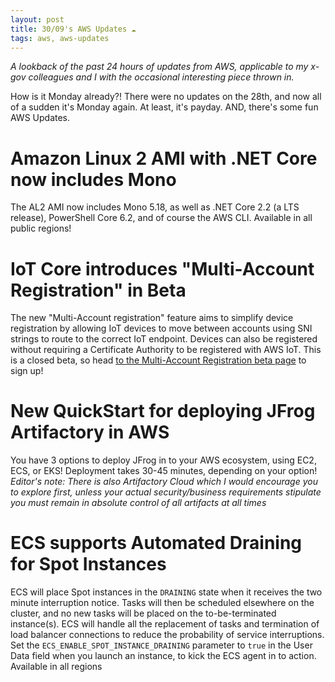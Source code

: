 ```yaml
---
layout: post
title: 30/09's AWS Updates ☁
tags: aws, aws-updates
---
```


_A lookback of the past 24 hours of updates from AWS, applicable to my x-gov colleagues and I with the occasional interesting piece thrown in._

How is it Monday already?! There were no updates on the 28th, and now all of a sudden it's Monday again. At least, it's payday. AND, there's some fun AWS Updates.

# Amazon Linux 2 AMI with .NET Core now includes Mono
The AL2 AMI now includes Mono 5.18, as well as .NET Core 2.2 (a LTS release), PowerShell Core 6.2, and of course the AWS CLI. Available in all public regions!

# IoT Core introduces "Multi-Account Registration" in Beta
The new "Multi-Account registration" feature aims to simplify device registration by allowing IoT devices to move between accounts using SNI strings to route to the correct IoT endpoint. 
Devices can also be registered without requiring a Certificate Authority to be registered with AWS IoT. 
This is a closed beta, so head [to the Multi-Account Registration beta page](https://pages.awscloud.com/iot-core-early-registration.html) to sign up!

# New QuickStart for deploying JFrog Artifactory in AWS
You have 3 options to deploy JFrog in to your AWS ecosystem, using EC2, ECS, or EKS! Deployment takes 30-45 minutes, depending on your option!
_Editor's note: There is also Artifactory Cloud which I would encourage you to explore first, unless your actual security/business requirements stipulate you must remain in absolute control of all artifacts at all times_

# ECS supports Automated Draining for Spot Instances
ECS will place Spot instances in the `DRAINING` state when it receives the two minute interruption notice. Tasks will then be scheduled elsewhere on the cluster, and no new tasks will be placed on the to-be-terminated instance(s). ECS will handle all the replacement of tasks and termination of load balancer connections to reduce the probability of service interruptions. 
Set the `ECS_ENABLE_SPOT_INSTANCE_DRAINING` parameter to `true` in the User Data field when you launch an instance, to kick the ECS agent in to action. Available in all regions
